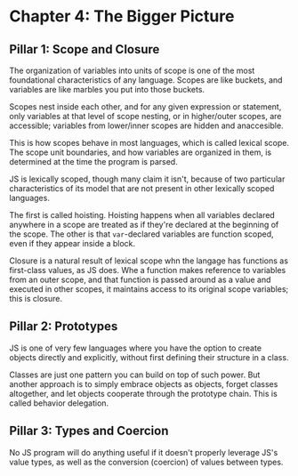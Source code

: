 # Chapter 4: The Bigger Picture

## Pillar 1: Scope and Closure

The organization of variables into units of scope is one of the most foundational characteristics of any language. Scopes are like buckets, and variables are like marbles you put into those buckets. 

Scopes nest inside each other, and for any given expression or statement, only variables at that level of scope nesting, or in higher/outer scopes, are accessible; variables from lower/inner scopes are hidden and anaccesible. 

This is how scopes behave in most languages, which is called lexical scope. The scope unit boundaries, and how variables are organized in them, is determined at the time the program is parsed. 

JS is lexically scoped, though many claim it isn't, because of two particular characteristics of its model that are not present in other lexically scoped languages. 

The first is called hoisting. Hoisting happens when all variables declared anywhere in a scope are treated as if they're declared at the beginning of the scope. The other is that `var`-declared variables are function scoped, even if they appear inside a block.

Closure is a natural result of lexical scope whn the langage has functions as first-class values, as JS does. Whe a function makes reference to variables from an outer scope, and that function is passed around as a value and executed in other scopes, it maintains access to its original scope variables; this is closure. 

## Pillar 2: Prototypes

JS is one of very few languages where you have the option to create objects directly and explicitly, without first defining their structure in a class. 

Classes are just one pattern you can build on top of such power. But another approach is to simply embrace objects as objects, forget classes altogether, and let objects cooperate through the prototype chain. This is called behavior delegation. 

## Pillar 3: Types and Coercion

No JS program will do anything useful if it doesn't properly leverage JS's value types, as well as the conversion (coercion) of values between types. 


